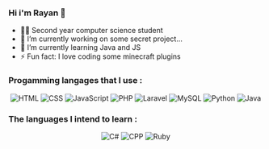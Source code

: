 ### Hi i'm Rayan 👹


- 👨‍🎓 Second year computer science student
- 🔭 I’m currently working on some secret project...
- 🌱 I’m currently learning Java and JS
- ⚡ Fun fact: I love coding some minecraft plugins

### Progamming langages that I use :

<div align="center">
     <img alt="HTML" src="https://img.shields.io/badge/html5-%23E34F26.svg?style=for-the-badge&logo=html5&logoColor=white">
     <img alt="CSS" src="https://img.shields.io/badge/css3-%231572B6.svg?style=for-the-badge&logo=css3&logoColor=white">
     <img alt="JavaScript" src="https://img.shields.io/badge/javascript-%23323330.svg?style=for-the-badge&logo=javascript&logoColor=%23F7DF1E">
     <img alt="PHP" src="https://img.shields.io/badge/php-%23777BB4.svg?style=for-the-badge&logo=php&logoColor=white">
     <img alt="Laravel" src="https://img.shields.io/badge/laravel-%23FF2D20.svg?style=for-the-badge&logo=laravel&logoColor=white">
     <img alt="MySQL" src="https://img.shields.io/badge/mysql-%2300f.svg?style=for-the-badge&logo=mysql&logoColor=white">
     <img alt="Python" src="https://img.shields.io/badge/python-3670A0?style=for-the-badge&logo=python&logoColor=ffdd54">
     <img alt="Java" src="https://img.shields.io/badge/java-%23ED8B00.svg?style=for-the-badge&logo=java&logoColor=white">
</div>
    

### The languages I intend to learn :

 <div align="center">
        <img alt="C#" src="https://img.shields.io/badge/c%23-%23239120.svg?style=for-the-badge&logo=c-sharp&logoColor=white">
        <img alt="CPP" src="https://img.shields.io/badge/c++-%2300599C.svg?style=for-the-badge&logo=c%2B%2B&logoColor=white">
        <img alt="Ruby" src="https://img.shields.io/badge/ruby-%23CC342D.svg?style=for-the-badge&logo=ruby&logoColor=white">
</div>
